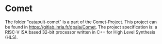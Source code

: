 # Comet

The folder "catapult-comet" is a part of the Comet-Project. This project can be found in https://gitlab.inria.fr/dpala/Comet. The project specification is: a RISC-V ISA based 32-bit processor written in C++ for High Level Synthesis (HLS).
